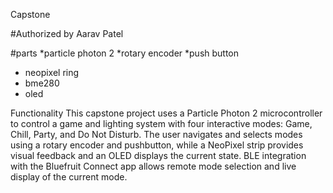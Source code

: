 Capstone

#Authorized by Aarav Patel

#parts
*particle photon 2
*rotary encoder
*push button
* neopixel ring
* bme280
* oled

Functionality
This capstone project uses a Particle Photon 2 microcontroller to control a game and lighting system with four interactive modes: Game, Chill, Party, and Do Not Disturb.
The user navigates and selects modes using a rotary encoder and pushbutton, while a NeoPixel strip provides visual feedback and an OLED displays the current state.
BLE integration with the Bluefruit Connect app allows remote mode selection and live display of the current mode.
